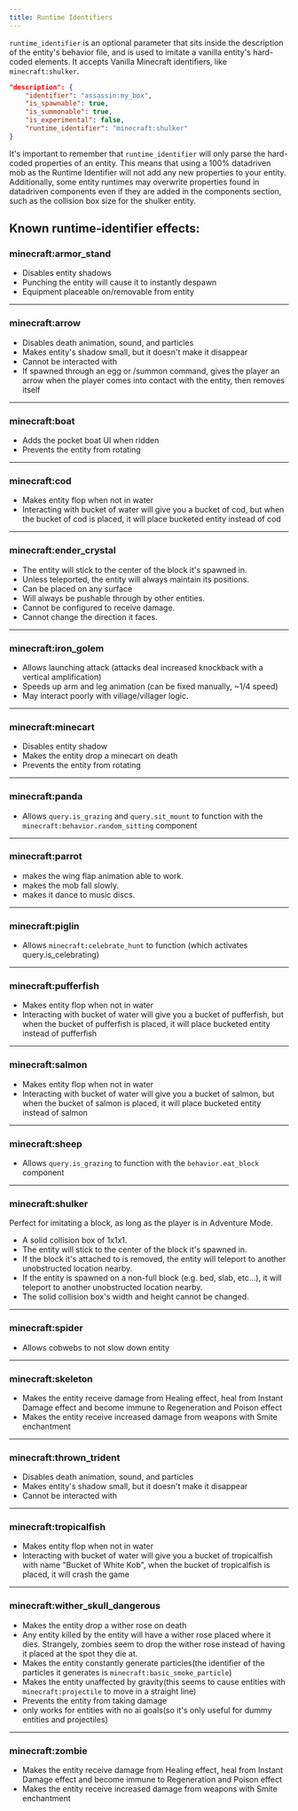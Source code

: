 ```yaml
---
title: Runtime Identifiers
---
```


`runtime_identifier` is an optional parameter that sits inside the description of the entity's behavior file, and is used to imitate a vanilla entity's hard-coded elements.
It accepts Vanilla Minecraft identifiers, like `minecraft:shulker`.

```json
"description": {
    "identifier": "assassin:my_box",
    "is_spawnable": true,
    "is_summonable": true,
    "is_experimental": false,
    "runtime_identifier": "minecraft:shulker"
}
```

It's important to remember that `runtime_identifier` will only parse the hard-coded properties of an entity. This means that using a 100% datadriven mob as the Runtime Identifier will not add any new properties to your entity. Additionally, some entity runtimes may overwrite properties found in datadriven components even if they are added in the components section, such as the collision box size for the shulker entity.

## Known runtime-identifier effects:

### minecraft:armor_stand

-   Disables entity shadows
-   Punching the entity will cause it to instantly despawn
-   Equipment placeable on/removable from entity

---

### minecraft:arrow

-   Disables death animation, sound, and particles
-   Makes entity's shadow small, but it doesn't make it disappear
-   Cannot be interacted with
-   If spawned through an egg or /summon command, gives the player an arrow when the player comes into contact with the entity, then removes itself

---

### minecraft:boat

-   Adds the pocket boat UI when ridden
-   Prevents the entity from rotating

---

### minecraft:cod

-   Makes entity flop when not in water
-   Interacting with bucket of water will give you a bucket of cod, but when the bucket of cod is placed, it will place bucketed entity instead of cod

---

### minecraft:ender_crystal

-   The entity will stick to the center of the block it's spawned in.
-   Unless teleported, the entity will always maintain its positions.
-   Can be placed on any surface
-   Will always be pushable through by other entities.
-   Cannot be configured to receive damage.
-   Cannot change the direction it faces.

---

### minecraft:iron_golem

-   Allows launching attack (attacks deal increased knockback with a vertical amplification)
-   Speeds up arm and leg animation (can be fixed manually, ~1/4 speed)
-   May interact poorly with village/villager logic.

---

### minecraft:minecart

-   Disables entity shadow
-   Makes the entity drop a minecart on death
-   Prevents the entity from rotating

---

### minecraft:panda

-   Allows `query.is_grazing` and `query.sit_mount` to function with the `minecraft:behavior.random_sitting` component

---

### minecraft:parrot

-   makes the wing flap animation able to work.
-   makes the mob fall slowly.
-   makes it dance to music discs.

---

### minecraft:piglin

-   Allows `minecraft:celebrate_hunt` to function (which activates query.is_celebrating)

---

### minecraft:pufferfish

-   Makes entity flop when not in water
-   Interacting with bucket of water will give you a bucket of pufferfish, but when the bucket of pufferfish is placed, it will place bucketed entity instead of pufferfish

---

### minecraft:salmon

-   Makes entity flop when not in water
-   Interacting with bucket of water will give you a bucket of salmon, but when the bucket of salmon is placed, it will place bucketed entity instead of salmon

---

### minecraft:sheep

-   Allows `query.is_grazing` to function with the `behavior.eat_block` component

---

### minecraft:shulker

Perfect for imitating a block, as long as the player is in Adventure Mode.

-   A solid collision box of 1x1x1.
-   The entity will stick to the center of the block it's spawned in.
-   If the block it's attached to is removed, the entity will teleport to another unobstructed location nearby.
-   If the entity is spawned on a non-full block (e.g. bed, slab, etc...), it will teleport to another unobstructed location nearby.
-   The solid collision box's width and height cannot be changed.

---

### minecraft:spider

-   Allows cobwebs to not slow down entity

---

### minecraft:skeleton

-   Makes the entity receive damage from Healing effect, heal from Instant Damage effect and become immune to Regeneration and Poison effect
-   Makes the entity receive increased damage from weapons with Smite enchantment

---

### minecraft:thrown_trident

-   Disables death animation, sound, and particles
-   Makes entity's shadow small, but it doesn't make it disappear
-   Cannot be interacted with

---

### minecraft:tropicalfish

-   Makes entity flop when not in water
-   Interacting with bucket of water will give you a bucket of tropicalfish with name "Bucket of White Kob", when the bucket of tropicalfish is placed, it will crash the game

---

### minecraft:wither_skull_dangerous

-   Makes the entity drop a wither rose on death
-   Any entity killed by the entity will have a wither rose placed where it dies. Strangely, zombies seem to drop the wither rose instead of having it placed at the spot they die at.
-   Makes the entity constantly generate particles(the identifier of the particles it generates is `minecraft:basic_smoke_particle`)
-   Makes the entity unaffected by gravity(this seems to cause entities with `minecraft:projectile` to move in a straight line)
-   Prevents the entity from taking damage
-   only works for entities with no ai goals(so it's only useful for dummy entities and projectiles)

---

### minecraft:zombie

-   Makes the entity receive damage from Healing effect, heal from Instant Damage effect and become immune to Regeneration and Poison effect
-   Makes the entity receive increased damage from weapons with Smite enchantment

